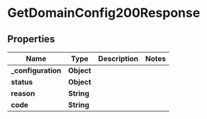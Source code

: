 

# GetDomainConfig200Response


## Properties

| Name | Type | Description | Notes |
|------------ | ------------- | ------------- | -------------|
|**_configuration** | **Object** |  |  |
|**status** | **Object** |  |  |
|**reason** | **String** |  |  |
|**code** | **String** |  |  |



